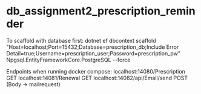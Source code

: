 # db_assignment2_prescription_reminder


To scaffold with database first:
dotnet ef dbcontext scaffold "Host=localhost;Port=15432;Database=prescription_db;Include Error Detail=true;Username=prescription_user;Password=prescription_pw" Npgsql.EntityFrameworkCore.PostgreSQL --force


Endpoints when running docker compose:
localhost:14080/Prescription GET
localhost:14081/Renewal GET
localhost:14082/api/Email/send POST (Body -> mailrequest)
